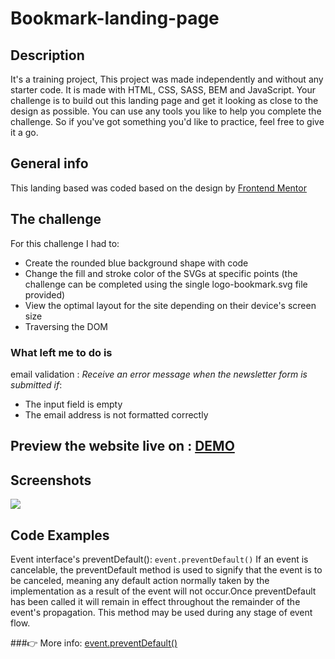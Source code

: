 
# Bookmark-landing-page

## Description 
It's a training project,
This project was made independently and without any starter code. It is made with HTML, CSS, SASS, BEM  and JavaScript.
Your challenge is to build out this landing page and get it looking as close to the design as possible.
You can use any tools you like to help you complete the challenge. So if you've got something you'd like to practice, feel free to give it a go.
## General info
This landing based was coded based on the design by [Frontend Mentor](https://www.frontendmentor.io/challenges/bookmark-landing-page-5d0b588a9edda32581d29158)

## The challenge
For this challenge I had to:

- Create the rounded blue background shape with code
- Change the fill and stroke color of the SVGs at specific points (the challenge can be completed using the single logo-bookmark.svg file provided)
- View the optimal layout for the site depending on their device's screen size
- Traversing the DOM

### What left me to do is 
 email validation : 
*Receive an error message when the newsletter form is submitted if*:
- The input field is empty
- The email address is not formatted correctly


## Preview the website live on : [DEMO](https://carolinafledgling.github.io/Simple-Landing-Page-/)

## Screenshots
![](assets/img/readme.jpg)

## Code Examples

Event interface's preventDefault():  `event.preventDefault()`  If an event is cancelable, the preventDefault method is used to signify that the event is to be canceled, meaning any default action normally taken by the implementation as a result of the event will not occur.Once preventDefault has been called it will remain in effect throughout the remainder of the event's propagation. This method may be used during any stage of event flow.

###👉 More info: [event.preventDefault()](https://developer.mozilla.org/en-US/docs/Web/API/Event/preventDefault)










